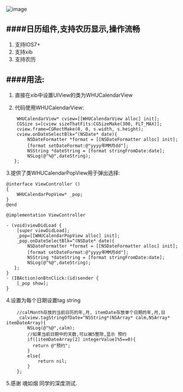 ![image](https://github.com/tiger8888/WHUCalendar/blob/master/WHUCalendarDemo.gif)

####日历组件,支持农历显示,操作流畅
---
1. 支持IOS7+
2. 支持xib
3. 支持农历

####用法:
---
1. 直接在xib中设置UIView的类为WHUCalendarView

2. 代码使用WHUCalendarView:
```objc
    WHUCalendarView* cview=[[WHUCalendarView alloc] init];
    CGSize s=[cview sizeThatFits:CGSizeMake(300, FLT_MAX)];
    cview.frame=CGRectMake(0, 0, s.width, s.height);
    cview.onDateSelectBlk=^(NSDate* date){
        NSDateFormatter *format = [[NSDateFormatter alloc] init];
        [format setDateFormat:@"yyyy年MM月dd"];
        NSString *dateString = [format stringFromDate:date];
        NSLog(@"%@",dateString);
   };
```

3.提供了类WHUCalendarPopView用于弹出选择:
```objc
@interface ViewController ()
{
    WHUCalendarPopView* _pop;
}
@end

@implementation ViewController

- (void)viewDidLoad {
    [super viewDidLoad];
    _pop=[[WHUCalendarPopView alloc] init];
    _pop.onDateSelectBlk=^(NSDate* date){
        NSDateFormatter *format = [[NSDateFormatter alloc] init];
        [format setDateFormat:@"yyyy年MM月dd"];
        NSString *dateString = [format stringFromDate:date];
        NSLog(@"%@",dateString);
   };
}
- (IBAction)onBtnClick:(id)sender {
    [_pop show];
}
```

4.设置为每个日期设置tag string
```objc
    //calMonth存放的当前日历的年,月, itemDate存放单个日期的年,月,日
    _calview.tagStringOfDate=^NSString*(NSArray* calm,NSArray* itemDateArray){
        NSLog(@"%@",calm);
        //如果当前日期中的天数,可以被5整除,显示 预约
        if([itemDateArray[2] integerValue]%5==0){
          return @"预约";
        }
        else{
            return nil;
        }
    };
```

5.感谢 魂如烟 同学的深度测试.

